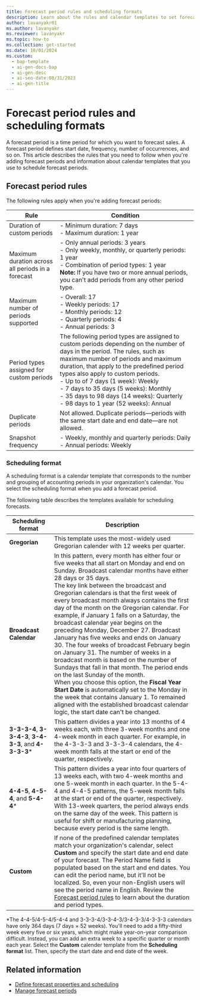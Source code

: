 ```yaml
---
title: Forecast period rules and scheduling formats
description: Learn about the rules and calendar templates to set forecast periods, including duration, number of occurrences and scheduling format.
author: lavanyakr01
ms.author: lavanyakr
ms.reviewer: lavanyakr
ms.topic: how-to
ms.collection: get-started
ms.date: 10/01/2024
ms.custom:
  - bap-template
  - ai-gen-docs-bap
  - ai-gen-desc
  - ai-seo-date:08/31/2023
  - ai-gen-title
---
```


# Forecast period rules and scheduling formats

A forecast period is a time period for which you want to forecast sales. A forecast period defines start date, frequency, number of occurrences, and so on. This article describes the rules that you need to follow when you're adding forecast periods and information about calendar templates that you use to schedule forecast periods.  

## Forecast period rules

The following rules apply when you're adding forecast periods:


|Rule  |Condition  |
|---------|---------|
|Duration of custom periods     |     - Minimum duration: 7 days <br> - Maximum duration: 1 year         |
|Maximum duration across all periods in a forecast     |      - Only annual periods: 3 years <br> - Only weekly, monthly, or quarterly periods: 1 year <br> - Combination of period types: 1 year  <br> **Note:** If you have two or more annual periods, you can't add periods from any other period type.      |
|Maximum number of periods supported     |     - Overall: 17 <br> - Weekly periods: 17 <br> - Monthly periods: 12 <br> - Quarterly periods: 4 <br> - Annual periods: 3         |
|Period types assigned for custom periods     |    The following period types are assigned to custom periods depending on the number of days in the period. The rules, such as maximum number of periods and maximum duration, that apply to the predefined period types also apply to custom periods. <br> - Up to of 7 days (1 week): Weekly <br> - 7 days to 35 days (5 weeks): Monthly <br> - 35 days to 98 days (14 weeks): Quarterly <br> - 98 days to 1 year (52 weeks): Annual |
|Duplicate periods | Not allowed. Duplicate periods&mdash;periods with the same start date and end date&mdash;are not allowed. |
|Snapshot frequency | - Weekly, monthly and quarterly periods: Daily <br> - Annual periods: Weekly |


### Scheduling format

A scheduling format is a calendar template that corresponds to the number and grouping of accounting periods in your organization's calendar. You select the scheduling format when you add a forecast period.

The following table describes the templates available for scheduling forecasts.

| Scheduling format | Description |
| --- | --- |
| **Gregorian** | This template uses the most-widely used Gregorian calender with 12 weeks per quarter.  |
| **Broadcast Calendar** | In this pattern, every month has either four or five weeks that all start on Monday and end on Sunday. Broadcast calendar months have either 28 days or 35 days.<br>The key link between the broadcast and Gregorian calendars is that the first week of every broadcast month always contains the first day of the month on the Gregorian calendar. For example, if January 1 falls on a Saturday, the broadcast calendar year begins on the preceding Monday, December 27. Broadcast January has five weeks and ends on January 30. The four weeks of broadcast February begin on January 31. The number of weeks in a broadcast month is based on the number of Sundays that fall in that month. The period ends on the last Sunday of the month.<br>When you choose this option, the **Fiscal Year Start Date** is automatically set to the Monday in the week that contains January 1. To remained aligned with the established broadcast calendar logic, the start date can't be changed. |
| **3-3-3-4**, **3-3-4-3**, **3-4-3-3**, and **4-3-3-3**\* | This pattern divides a year into 13 months of 4 weeks each, with three 3-week months and one 4-week month in each quarter. For example, in the 4-3-3-3 and 3-3-3-4 calendars, the 4-week month falls at the start or end of the quarter, respectively. |
| **4-4-5**, **4-5-4**, and **5-4-4**\* | This pattern divides a year into four quarters of 13 weeks each, with two 4-week months and one 5-week month in each quarter. In the 5-4-4 and 4-4-5 patterns, the 5-week month falls at the start or end of the quarter, respectively. With 13-week quarters, the period always ends on the same day of the week. This pattern is useful for shift or manufacturing planning, because every period is the same length. |
| **Custom** |  If none of the predefined calendar templates match your organization's calendar, select **Custom** and specify the start date and end date of your forecast. The Period Name field is populated based on the start and end dates. You can edit the period name, but it'll not be localized. So, even your non-English users will see the period name in English. Review the [Forecast period rules](#forecast-period-rules) to learn about the duration and period types. |

\*The 4-4-5/4-5-4/5-4-4 and 3-3-3-4/3-3-4-3/3-4-3-3/4-3-3-3 calendars have only 364 days (7 days &times; 52 weeks). You'll need to add a fifty-third week every five or six years, which might make year-on-year comparison difficult. Instead, you can add an extra week to a specific quarter or month each year. Select the **Custom** calender template from the **Scheduling format** list. Then, specify the start date and end date of the week.


## Related information

- [Define forecast properties and scheduling](define-general-properties-scheduling-forecast.md)  
- [Manage forecast periods](manage-forecast-periods.md)  